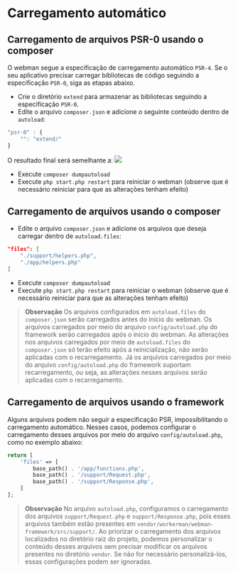 # Carregamento automático

## Carregamento de arquivos PSR-0 usando o composer
O webman segue a especificação de carregamento automático `PSR-4`. Se o seu aplicativo precisar carregar bibliotecas de código seguindo a especificação `PSR-0`, siga as etapas abaixo.

- Crie o diretório `extend` para armazenar as bibliotecas seguindo a especificação `PSR-0`.
- Edite o arquivo `composer.json` e adicione o seguinte conteúdo dentro de `autoload`:

```js
"psr-0" : {
    "": "extend/"
}
```
O resultado final será semelhante a:
![](../../assets/img/psr0.png)

- Execute `composer dumpautoload`
- Execute `php start.php restart` para reiniciar o webman (observe que é necessário reiniciar para que as alterações tenham efeito)

## Carregamento de arquivos usando o composer

- Edite o arquivo `composer.json` e adicione os arquivos que deseja carregar dentro de `autoload.files`:

```json
"files": [
    "./support/helpers.php",
    "./app/helpers.php"
]
```

- Execute `composer dumpautoload`
- Execute `php start.php restart` para reiniciar o webman (observe que é necessário reiniciar para que as alterações tenham efeito)

> **Observação**
> Os arquivos configurados em `autoload.files` do `composer.json` serão carregados antes do início do webman. Os arquivos carregados por meio do arquivo `config/autoload.php` do framework serão carregados após o início do webman.
> As alterações nos arquivos carregados por meio de `autoload.files` do `composer.json` só terão efeito após a reinicialização, não serão aplicadas com o recarregamento. Já os arquivos carregados por meio do arquivo `config/autoload.php` do framework suportam recarregamento, ou seja, as alterações nesses arquivos serão aplicadas com o recarregamento.

## Carregamento de arquivos usando o framework
Alguns arquivos podem não seguir a especificação PSR, impossibilitando o carregamento automático. Nesses casos, podemos configurar o carregamento desses arquivos por meio do arquivo `config/autoload.php`, como no exemplo abaixo:

```php
return [
    'files' => [
        base_path() . '/app/functions.php',
        base_path() . '/support/Request.php', 
        base_path() . '/support/Response.php',
    ]
];
```
 > **Observação**
 > No arquivo `autoload.php`, configuramos o carregamento dos arquivos `support/Request.php` e `support/Response.php`, pois esses arquivos também estão presentes em `vendor/workerman/webman-framework/src/support/`. Ao priorizar o carregamento dos arquivos localizados no diretório raiz do projeto, podemos personalizar o conteúdo desses arquivos sem precisar modificar os arquivos presentes no diretório `vendor`. Se não for necessário personalizá-los, essas configurações podem ser ignoradas.
